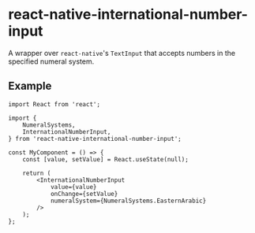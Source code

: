 # react-native-international-number-input

A wrapper over `react-native`'s `TextInput` that accepts numbers in the specified numeral system.

## Example

    import React from 'react';

    import {
        NumeralSystems,
        InternationalNumberInput,
    } from 'react-native-international-number-input';

    const MyComponent = () => {
        const [value, setValue] = React.useState(null);

        return (
            <InternationalNumberInput
                value={value}
                onChange={setValue}
                numeralSystem={NumeralSystems.EasternArabic}
            />
        );
    };
